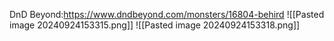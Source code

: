 DnD Beyond:https://www.dndbeyond.com/monsters/16804-behird
![[Pasted image 20240924153315.png]]
![[Pasted image 20240924153318.png]]